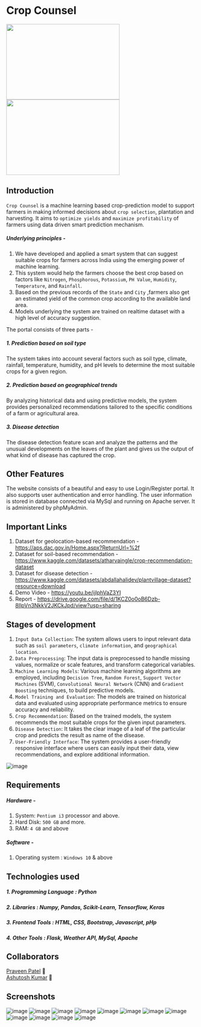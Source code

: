 # Crop Counsel
<img src="https://github.com/candy-kush/crop-counsel/assets/96912080/2ff035df-4e28-4046-994d-ea584077e822" width="300" height="200">
<img src="https://github.com/candy-kush/crop-counsel/assets/96912080/62d24ccb-6b30-4ff4-bb25-cc4a95505d6d" width="300" height="200">

## Introduction
`Crop Counsel` is a machine learning based crop-prediction model to support farmers in making informed decisions about `crop selection`, plantation and harvesting.
It aims to `optimize yields` and `maximize profitability` of farmers using data driven smart prediction mechanism.
##### Underlying principles - 
1. We have developed and applied a smart system that can suggest suitable crops for farmers across India using the emerging power of machine learning.
2. This system would help the farmers choose the best crop based on factors like `Nitrogen`, `Phosphorous`, `Potassium`, `PH Value`, `Humidity`, `Temperature`, and `Rainfall`.
3. Based on the previous records of the `State` and `City` ,farmers also get an estimated yield of the common crop according to the available land area.
4. Models underlying the system are trained on realtime dataset with a high level of accuracy suggestion.

The portal consists of three parts -
##### 1. Prediction based on soil type
The system takes into account several factors such as soil type, climate, rainfall, temperature, humidity, and pH levels to determine the most suitable crops for a given region. 
##### 2. Prediction based on geographical trends
By analyzing historical data and using predictive models, the system provides personalized recommendations tailored to the specific conditions of a farm or agricultural area.
##### 3. Disease detection
The disease detection feature scan and analyze the patterns and the unusual developments on the leaves of the plant and gives us the output of what kind of disease has captured the crop.

## Other Features
The website consists of a beautiful and easy to use Login/Register portal. It also supports user authentication and error handling. The user information is stored in database connected via MySql and running on Apache server. It is administered by phpMyAdmin.

## Important Links
1. Dataset for geolocation-based recommendation - https://aps.dac.gov.in/Home.aspx?ReturnUrl=%2f
2. Dataset for soil-based recommendation - https://www.kaggle.com/datasets/atharvaingle/crop-recommendation-dataset
3. Dataset for disease detection - https://www.kaggle.com/datasets/abdallahalidev/plantvillage-dataset?resource=download
4. Demo Video - https://youtu.be/ijlphVaZ3YI
5. Report - https://drive.google.com/file/d/1KCZ0o0oB6Dzb-8IlpVn3NkkV2JKCkJpd/view?usp=sharing

## Stages of development
1. `Input Data Collection`: The system allows users to input relevant data such as `soil parameters`, `climate information`, and `geographical location`.
2. `Data Preprocessing`: The input data is preprocessed to handle missing values, normalize or scale features, and transform categorical variables.
3. `Machine Learning Models`: Various machine learning algorithms are employed, including `Decision Tree`, `Random Forest`, `Support Vector Machines` (SVM), `Convolutional Neural Network` (CNN) and `Gradient Boosting` techniques, to build predictive models.
4. `Model Training and Evaluation`: The models are trained on historical data and evaluated using appropriate performance metrics to ensure accuracy and reliability.
5. `Crop Recommendation`: Based on the trained models, the system recommends the most suitable crops for the given input parameters.
6. `Disease Detection`: It takes the clear image of a leaf of the particular crop and predicts the result as name of the disease.
7. `User-Friendly Interface`: The system provides a user-friendly responsive interface where users can easily input their data, view recommendations, and explore additional information.

![image](https://github.com/candy-kush/crop-counsel/assets/96912080/eba84e5b-83a5-475c-bdb9-1e152466a8aa)


## Requirements
##### Hardware - 
1. System: `Pentium i3` processor and above.
2. Hard Disk: `500 GB` and more.
3. RAM: `4 GB` and above
##### Software - 
1. Operating system   : `Windows 10` & above


## Technologies used
##### 1. Programming Language : Python
##### 2. Libraries : Numpy, Pandas, Scikit-Learn, Tensorflow, Keras
##### 3. Frontend Tools : HTML, CSS, Bootstrap, Javascript, pHp
##### 4. Other Tools : Flask, Weather API, MySql, Apache

## Collaborators
<a href="https://github.com/mrsoup0x2f" target="_blank">Praveen Patel</a> 🤝 <br/>
<a href="https://github.com/ashutoshark" target="_blank">Ashutosh Kumar</a> 🤝 

## Screenshots
![image](https://github.com/candy-kush/crop-counsel/blob/main/static/crop_state/home.jpg)
![image](https://github.com/candy-kush/crop-counsel/blob/main/static/crop_state/our-services.png)
![image](https://github.com/candy-kush/crop-counsel/blob/main/static/crop_state/contact.png)
![image](https://github.com/candy-kush/crop-counsel/blob/main/static/crop_state/soil.png)
![image](https://github.com/candy-kush/crop-counsel/blob/main/static/crop_state/soil-recommended.png)
![image](https://github.com/candy-kush/crop-counsel/blob/main/static/crop_state/states.png)
![image](https://github.com/candy-kush/crop-counsel/blob/main/static/crop_state/states-recommended.png)
![image](https://github.com/candy-kush/crop-counsel/blob/main/static/crop_state/disease.png)
![image](https://github.com/candy-kush/crop-counsel/blob/main/static/crop_state/disease-upload.png)
![image](https://github.com/candy-kush/crop-counsel/blob/main/static/crop_state/disease-detected.png)
![image](https://github.com/candy-kush/crop-counsel/blob/main/static/crop_state/register.jpg)
![image](https://github.com/candy-kush/crop-counsel/blob/main/static/crop_state/login.jpg)
